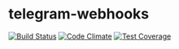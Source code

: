 # telegram-webhooks
[![Build Status](https://travis-ci.org/ChaosSteffen/telegram-webhooks.svg?branch=master)](https://travis-ci.org/ChaosSteffen/telegram-webhooks)
[![Code Climate](https://codeclimate.com/repos/56eaed93ec47f20084001253/badges/acbda0b26812c81e98c9/gpa.svg)](https://codeclimate.com/repos/56eaed93ec47f20084001253/feed)
[![Test Coverage](https://codeclimate.com/repos/56eaed93ec47f20084001253/badges/acbda0b26812c81e98c9/coverage.svg)](https://codeclimate.com/repos/56eaed93ec47f20084001253/coverage)
